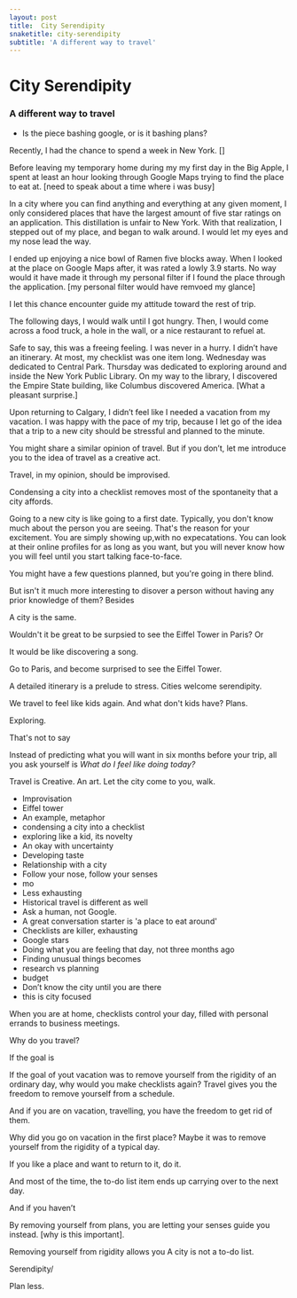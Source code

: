 ```yaml
---
layout: post
title:  City Serendipity
snaketitle: city-serendipity
subtitle: 'A different way to travel'
---
```

<canvas id='canvas' height='400' width='400'></canvas>
<h1>City Serendipity</h1>
<h3 class="mb-5">A different way to travel</h3>


- Is the piece bashing google, or is it bashing plans?

Recently, I had the chance to spend a week in New York. 
[]

Before leaving my temporary home during my my first day in the Big Apple, I spent at least an hour looking through Google Maps trying to find the place to eat at. [need to speak about a time where i was busy]

In a city where you can find anything and everything at any given moment, I only considered places that have the largest amount of five star ratings on an application. This distillation is unfair to New York. With that realization, I stepped out of my place, and began to walk around. I would let my eyes and my nose lead the way. 

I ended up enjoying a nice bowl of Ramen five blocks away. When I looked at the place on Google Maps after, it was rated a lowly 3.9 starts. No way would it have made it through my personal filter if I found the place through the application. [my personal filter would have remvoed my glance]

I let this chance encounter guide my attitude toward the rest of trip.

The following days, I would walk until I got hungry. Then, I would come across a food truck, a hole in the wall, or a nice restaurant to refuel at. 

Safe to say, this was a freeing feeling. I was never in a hurry. I didn’t have an itinerary. At most, my checklist was one item long. Wednesday was dedicated to Central Park. Thursday was dedicated to exploring around and inside the New York Public Library. On my way to the library, I discovered the Empire State building, like Columbus discovered America. [What a pleasant surprise.]

<div id="dice"></div>

Upon returning to Calgary, I didn’t feel like I needed a vacation from my vacation. I was happy with the pace of my trip, because I let go of the idea that a trip to a new city should be stressful and planned to the minute.

You might share a similar opinion of travel. But if you don’t, let me introduce you to the idea of travel as a creative act. 

Travel, in my opinion, should be improvised. 

Condensing a city into a checklist removes most of the spontaneity that a city affords. 

Going to a new city is like going to a first date. 
Typically, you don't know much about the person you are seeing. That's the reason for your excitement. You are simply showing up,with no expecatations. You can look at their online profiles for as long as you want, but you will never know how you will feel until you start talking face-to-face. 

You might have a few questions planned, but you're going in there blind.

But isn't it much more interesting to disover a person without having any prior knowledge of them? Besides 



A city is the same. 






Wouldn't it be great to be surpsied to see the Eiffel Tower in Paris?
Or 

It would be like discovering a song. 

Go to Paris, and become surprised to see the Eiffel Tower.

A detailed itinerary is a prelude to stress. Cities welcome serendipity.

We travel to feel like kids again. And what don't kids have? Plans. 

Exploring. 

That's not to say 

Instead of predicting what you will want in six months before your trip, all you ask yourself is
*What do I feel like doing today?*


Travel is Creative. An art. Let the city come to you, walk.
- Improvisation
- Eiffel tower
- An example, metaphor
- condensing a city into a checklist
- exploring like a kid, its novelty
- An okay with uncertainty
- Developing taste
- Relationship with a city
- Follow your nose, follow your senses
- mo
- Less exhausting
- Historical travel is different as well
- Ask a human, not Google.
- A great conversation starter is 'a place to eat around'
- Checklists are killer, exhausting
- Google stars
- Doing what you are feeling that day, not three months ago
- Finding unusual things becomes 
- research vs planning
- budget
- Don’t know the city until you are there
- this is city focused








When you are at home, checklists control your day, filled with personal errands to business meetings. 


Why do you travel?

If the goal is 

If the goal of yout vacation was to remove yourself from the rigidity of an ordinary day, why would you make checklists again? Travel gives you the freedom to remove yourself from a schedule.


And if you are on vacation, travelling, you have the freedom to get rid of them. 

Why did you go on vacation in the first place? Maybe it was to remove yourself from the rigidity of a typical day.

If you like a place and want to return to it, do it. 

And most of the time, the to-do list item ends up carrying over to the next day. 


And if you haven’t 


By removing yourself from plans, you are letting your senses guide you instead. [why is this important]. 


Removing yourself from rigidity allows you 
A city is not a to-do list. 

Serendipity/






Plan less.
